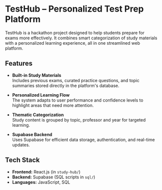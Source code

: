 # TestHub – Personalized Test Prep Platform

TestHub is a hackathon project designed to help students prepare for exams more effectively. It combines smart categorization of study materials with a personalized learning experience, all in one streamlined web platform.

## Features

- **Built-in Study Materials**  
  Includes previous exams, curated practice questions, and topic summaries stored directly in the platform's database.

- **Personalized Learning Flow**  
  The system adapts to user performance and confidence levels to highlight areas that need more attention.

- **Thematic Categorization**  
  Study content is grouped by topic, professor and year for targeted learning.

- **Supabase Backend**  
  Uses Supabase for efficient data storage, authentication, and real-time updates.

## Tech Stack

- **Frontend:** React.js (in `study-hub/`)
- **Backend:** Supabase (SQL scripts in `sql/`)
- **Languages:** JavaScript, SQL
